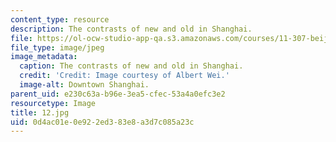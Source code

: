 ```yaml
---
content_type: resource
description: The contrasts of new and old in Shanghai.
file: https://ol-ocw-studio-app-qa.s3.amazonaws.com/courses/11-307-beijing-urban-design-studio-summer-2006/0d4ac01e0e922ed383e8a3d7c085a23c_12.jpg
file_type: image/jpeg
image_metadata:
  caption: The contrasts of new and old in Shanghai.
  credit: 'Credit: Image courtesy of Albert Wei.'
  image-alt: Downtown Shanghai.
parent_uid: e230c63a-b96e-3ea5-cfec-53a4a0efc3e2
resourcetype: Image
title: 12.jpg
uid: 0d4ac01e-0e92-2ed3-83e8-a3d7c085a23c
---
```

